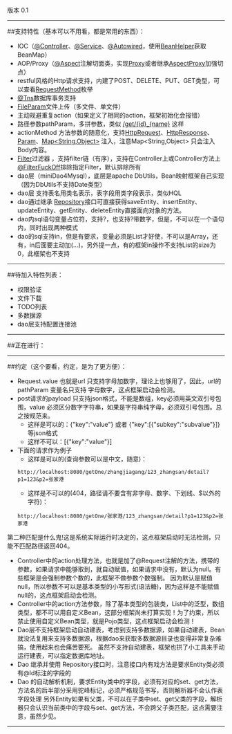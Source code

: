 版本 0.1

----------

##支持特性（基本可以不用看，都是常用的东西）：
* IOC（[@Controller]()、[@Service]()、[@Autowired]()，使用[BeanHelper]()获取BeanMap）
* AOP/Proxy（[@Aspect]()注解切面类，实现[Proxy]()或者继承[AspectProxy]()加强切点）
* restful风格的Http请求支持，内建了POST、DELETE、PUT、GET类型，可以查看[RequestMethod]()枚举
* [@Tns]()数据库事务支持
* [FileParam]()文件上传（多文件、单文件）
* 主动规避重复action（如果定义了相同的action，框架初始化会报错）
* 路径参数pathParam，多拼参数，类似 [/get/{id}_{name}]() 这样
* actionMethod 方法参数的随意化，支持[HttpRequest]()、[HttpResponse]()、[Param]()、[Map<String,Object>]() 注入，注意Map<String,Object> 只会注入Body内容。
* [Filter]()过滤器 ，支持filter链（有序），支持在Controller上或Controller方法上[@FilterFuckOff]()排除指定Filter，默认排除所有
* dao层（miniDao4Mysql），底层是apache DbUtils，Bean映射框架自己实现（因为DbUtils不支持Date类型）
* dao层  支持表名用类名表示，表字段用类字段表示，类似HQL
* dao通过继承 [Repository]()接口可直接获得saveEntity、insertEntity、updateEntity、getEntity、deleteEntity直接面向对象的方法。
* dao内sql语句变量占位符，支持?，也支持?带数字，但是，不可以在一个语句内，同时出现两种模式
* dao的sql支持in，但是有要求，变量必须是List才好使，不可以是Array，还有，in后面要主动加(...)，另外提一点，有的框架in操作不支持List的size为0，此框架也不支持
----------

##待加入特性列表：
* 权限验证
* 文件下载
* TODO列表
* 多数据源
* dao层支持配置连接池

----------

##正在进行：

----------

##约定（这个要看，约定，是为了更方便）：
* Request.value 也就是url 只支持字母加数字，理论上也够用了，因此，url的 pathParam 变量名只支持 字母数字，这点框架启动会检测。
* post请求的payload 只支持json格式，不能是数组，key必须用英文双引号包围，value 必须区分数字字符串，如果是字符串纯字母，必须双引号包围。总之按规范来。
    * 这样是可以的：{"key":"value"} 或者 {"key":[{"subkey":"subvalue"}]} 等json格式
	* 这样不可以：[{"key":"value"}] 
* 下面的请求作为例子
	* 这样是可以的(查询参数可以是中文，随意)：
	```
	http://localhost:8080/getOne/zhangjiagang/123_zhangsan/detail?p1=123&p2=张家港
	```
	* 这样是不可以的(404，路径请不要含有非字母、数字、下划线、$以外的字符)：
	``` 
	http://localhost:8080/getOne/张家港/123_zhangsan/detail?p1=123&p2=张家港 
	```
第二种匹配是什么鬼!这是系统实际运行时决定的，这点框架启动时无法检测，只能不匹配路径返回404。
* Controller中的action处理方法，也就是加了@Request注解的方法，携带的参数，如果请求中能够取到，就自动赋值，如果请求中没有，默认为null。有些框架是会强制参数个数的，此框架不做参数个数强制。
因为默认是赋值null，所以参数不可以是基本类型的小写形式(语法糖)，因为这样是不能赋值null的，这点框架启动会检测。
* Controller中的action方法参数，除了基本类型的包装类，List中的泛型，数组类型，都不可以用自定义Bean，这部分框架尚未打算实现！为了约束，所以禁止使用自定义Bean类型，就是Pojo类型，这点框架启动会检测！
* Dao层不支持框架启动自动建表，考虑到支持多数据源，如果自动建表，Bean就没法复用来支持多数据源，根据dao来获取多数据源目录也变得非常复杂难搞，使用起来也会痛苦要死。
虽然不支持自动建表，框架也拱了小工具来手动运行建表，可以指定数据库地址。
* Dao 继承并使用 Repository接口时，注意接口内有戏方法是要求Entity类必须有@Id标注的字段的
* Dao 的自动解析机制，要求Entity类中的字段，必须有对应的set、get方法，方法名的后半部分采用驼峰标记，必须严格规范书写，否则解析器不会认作表字段处理
另外Entity如果有父类，不可以在子类中set、get父类的字段，解析器只会认识当前类中的字段与set、get方法，不会跨父子类匹配，这点需要注意，虽然少见。

----------
